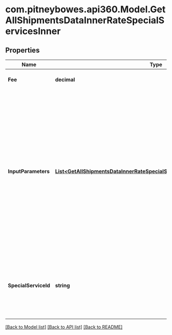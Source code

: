 # com.pitneybowes.api360.Model.GetAllShipmentsDataInnerRateSpecialServicesInner

## Properties

Name | Type | Description | Notes
------------ | ------------- | ------------- | -------------
**Fee** | **decimal** | The amount of the specialSevice. | [optional] 
**InputParameters** | [**List&lt;GetAllShipmentsDataInnerRateSpecialServicesInnerInputParametersInner&gt;**](GetAllShipmentsDataInnerRateSpecialServicesInnerInputParametersInner.md) | &gt;-The parameters to set for the special service, such as an insurance value or a receipt-number format. This is required if the specialservice requires input parameters. If a special service does not require input parameters, you can either leave out the array or pass an empty array. | [optional] 
**SpecialServiceId** | **string** | A unique identifier associated to the Special Service , which depends on the carrier based service. | [optional] 

[[Back to Model list]](../README.md#documentation-for-models) [[Back to API list]](../README.md#documentation-for-api-endpoints) [[Back to README]](../README.md)

